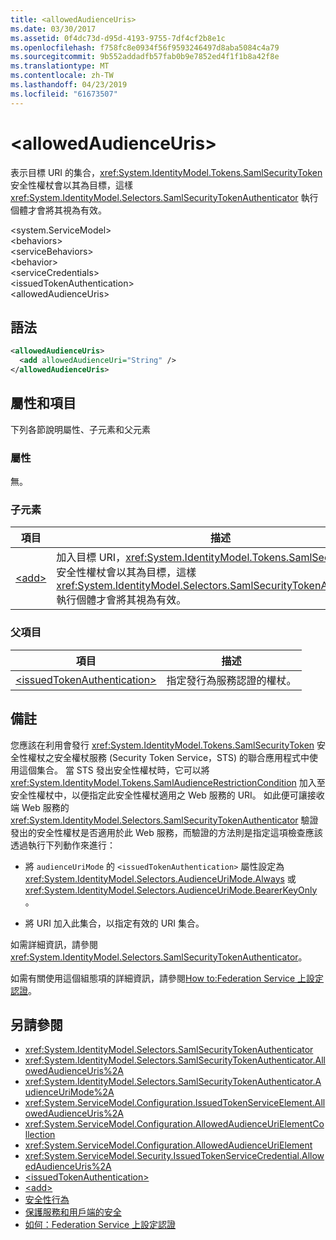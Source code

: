 ```yaml
---
title: <allowedAudienceUris>
ms.date: 03/30/2017
ms.assetid: 0f4dc73d-d95d-4193-9755-7df4cf2b8e1c
ms.openlocfilehash: f758fc8e0934f56f9593246497d8aba5084c4a79
ms.sourcegitcommit: 9b552addadfb57fab0b9e7852ed4f1f1b8a42f8e
ms.translationtype: MT
ms.contentlocale: zh-TW
ms.lasthandoff: 04/23/2019
ms.locfileid: "61673507"
---
```

# <a name="allowedaudienceuris"></a>\<allowedAudienceUris>
表示目標 URI 的集合，<xref:System.IdentityModel.Tokens.SamlSecurityToken> 安全性權杖會以其為目標，這樣 <xref:System.IdentityModel.Selectors.SamlSecurityTokenAuthenticator> 執行個體才會將其視為有效。  
  
 \<system.ServiceModel>  
\<behaviors>  
\<serviceBehaviors>  
\<behavior>  
\<serviceCredentials>  
\<issuedTokenAuthentication>  
\<allowedAudienceUris>  
  
## <a name="syntax"></a>語法  
  
```xml  
<allowedAudienceUris>
  <add allowedAudienceUri="String" />
</allowedAudienceUris>
```  
  
## <a name="attributes-and-elements"></a>屬性和項目  
 下列各節說明屬性、子元素和父元素  
  
### <a name="attributes"></a>屬性  
 無。  
  
### <a name="child-elements"></a>子元素  
  
|項目|描述|  
|-------------|-----------------|  
|[\<add>](../../../../../docs/framework/configure-apps/file-schema/wcf/add-of-allowedaudienceuris.md)|加入目標 URI，<xref:System.IdentityModel.Tokens.SamlSecurityToken> 安全性權杖會以其為目標，這樣 <xref:System.IdentityModel.Selectors.SamlSecurityTokenAuthenticator> 執行個體才會將其視為有效。|  
  
### <a name="parent-elements"></a>父項目  
  
|項目|描述|  
|-------------|-----------------|  
|[\<issuedTokenAuthentication>](../../../../../docs/framework/configure-apps/file-schema/wcf/issuedtokenauthentication-of-servicecredentials.md)|指定發行為服務認證的權杖。|  
  
## <a name="remarks"></a>備註  
 您應該在利用會發行 <xref:System.IdentityModel.Tokens.SamlSecurityToken> 安全性權杖之安全權杖服務 (Security Token Service，STS) 的聯合應用程式中使用這個集合。 當 STS 發出安全性權杖時，它可以將 <xref:System.IdentityModel.Tokens.SamlAudienceRestrictionCondition> 加入至安全性權杖中，以便指定此安全性權杖適用之 Web 服務的 URI。 如此便可讓接收端 Web 服務的 <xref:System.IdentityModel.Selectors.SamlSecurityTokenAuthenticator> 驗證發出的安全性權杖是否適用於此 Web 服務，而驗證的方法則是指定這項檢查應該透過執行下列動作來進行：  
  
-   將 `audienceUriMode` 的 `<issuedTokenAuthentication>` 屬性設定為 <xref:System.IdentityModel.Selectors.AudienceUriMode.Always> 或 <xref:System.IdentityModel.Selectors.AudienceUriMode.BearerKeyOnly>。  
  
-   將 URI 加入此集合，以指定有效的 URI 集合。  
  
 如需詳細資訊，請參閱<xref:System.IdentityModel.Selectors.SamlSecurityTokenAuthenticator>。  
  
 如需有關使用這個組態項的詳細資訊，請參閱[How to:Federation Service 上設定認證](../../../../../docs/framework/wcf/feature-details/how-to-configure-credentials-on-a-federation-service.md)。  
  
## <a name="see-also"></a>另請參閱

- <xref:System.IdentityModel.Selectors.SamlSecurityTokenAuthenticator>
- <xref:System.IdentityModel.Selectors.SamlSecurityTokenAuthenticator.AllowedAudienceUris%2A>
- <xref:System.IdentityModel.Selectors.SamlSecurityTokenAuthenticator.AudienceUriMode%2A>
- <xref:System.ServiceModel.Configuration.IssuedTokenServiceElement.AllowedAudienceUris%2A>
- <xref:System.ServiceModel.Configuration.AllowedAudienceUriElementCollection>
- <xref:System.ServiceModel.Configuration.AllowedAudienceUriElement>
- <xref:System.ServiceModel.Security.IssuedTokenServiceCredential.AllowedAudienceUris%2A>
- [\<issuedTokenAuthentication>](../../../../../docs/framework/configure-apps/file-schema/wcf/issuedtokenauthentication-of-servicecredentials.md)
- [\<add>](../../../../../docs/framework/configure-apps/file-schema/wcf/add-of-allowedaudienceuris.md)
- [安全性行為](../../../../../docs/framework/wcf/feature-details/security-behaviors-in-wcf.md)
- [保護服務和用戶端的安全](../../../../../docs/framework/wcf/feature-details/securing-services-and-clients.md)
- [如何：Federation Service 上設定認證](../../../../../docs/framework/wcf/feature-details/how-to-configure-credentials-on-a-federation-service.md)
